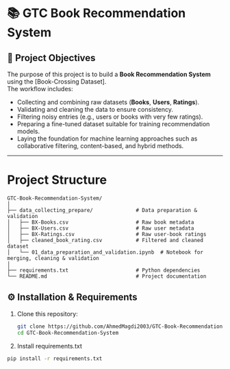 # 📚 GTC Book Recommendation System

## 🎯 Project Objectives
The purpose of this project is to build a **Book Recommendation System** using the [Book-Crossing Dataset].  
The workflow includes:  
- Collecting and combining raw datasets (**Books**, **Users**, **Ratings**).  
- Validating and cleaning the data to ensure consistency.  
- Filtering noisy entries (e.g., users or books with very few ratings).  
- Preparing a fine-tuned dataset suitable for training recommendation models.  
- Laying the foundation for machine learning approaches such as collaborative filtering, content-based, and hybrid methods.  

---
# Project Structure
```
GTC-Book-Recommendation-System/
│
├── data_collecting_prepare/              # Data preparation & validation
│   ├── BX-Books.csv                      # Raw book metadata
│   ├── BX-Users.csv                      # Raw user metadata
│   ├── BX-Ratings.csv                    # Raw user-book ratings
│   ├── cleaned_book_rating.csv           # Filtered and cleaned dataset
│   └── 01_data_preparation_and_validation.ipynb  # Notebook for merging, cleaning & validation
│
├── requirements.txt                      # Python dependencies
└── README.md                             # Project documentation

```
## ⚙️ Installation & Requirements
1. Clone this repository:
   ```bash
   git clone https://github.com/AhmedMagdi2003/GTC-Book-Recommendation-System.git
   cd GTC-Book-Recommendation-System
2. Install requirements.txt
```bash
pip install -r requirements.txt
```
